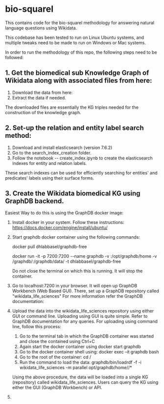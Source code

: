 # bio-squarel

This contains code for the bio-squarel methodology for answering natural language questions using Wikidata. 

This codebase has been tested to run on Linux Ubuntu systems, and multiple tweaks need to be made to run on Windows or Mac systems.

In order to run the methodology of this repo, the following steps need to be followed:

## 1. Get the biomedical sub Knowledge Graph of Wikidata along with associated files from here: 

1. Download the data from here:
2. Extract the data if needed. 

The downloaded files are essentially the KG triples needed for the construction of the knowledge graph.


## 2. Set-up the relation and entity label search method:
1. Download and install elasticsearch (version 7.6.2)
2. Go to the search_index_creation folder.
3. Follow the notebook -- create_index.ipynb to create the elasticsearch indexes for entity and relation labels.

These search indexes can be used for efficiently searching for entities' and predicates' labels using their surface forms. 

## 3. Create the Wikidata biomedical KG using GraphDB backend.

Easiest Way to do this is using the GraphDB docker image: 

1. Install docker in your system. Follow these instructions: https://docs.docker.com/engine/install/ubuntu/
2. Start graphdb docker container using the following commands:
    
    docker pull dhlabbasel/graphdb-free

    docker run -it -p 7200:7200 --name graphdb -v <FOLDER CONTAINING KG TRIPLE FILES>:/opt/graphdb/home -v <PATH TO FOLDER CONTAINING KG TRIPLE FILES>/graphdb/:/graphdb/data/ -t dhlabbasel/graphdb-free 

    Do not close the terminal on which this is running. It will stop the container.

3. Go to localhost:7200 in your browser. It will open up GraphDB Workbench (Web Based GUI). There, set up a GraphDB repository called "wikidata_life_sciences"
    For more information refer the GraphDB documentation: 
4. Upload the data into the wikidata_life_sciences repository using either GUI or command line.
    Uploading using GUI is quite simple. Refer to GraphDB documentation for any queries. 
    For uploading using command line, follow this process:
    1. Go to the terminal tab in which the GraphDB container was started and close the contained using Ctrl+C
    2. Again start the docker container using 
        docker start graphdb
    3. Go to the docker container shell using:
        docker exec –it graphdb bash 
    4. Go to the root of the container:
        cd /
    5. Run the command to load the data:
        graphdb/bin/loadrdf -f -i wikidata_life_sciences -m parallel opt/graphdb/home/<FOLDER CONTAINING KG TRIPLE FILES>/* 
    
    Using the above procedure, the data will be loaded into a single KG (repository) called wikidata_life_sciences.
    Users can query the KG using either the GUI (GraphDB Workbench) or API.

6. 

